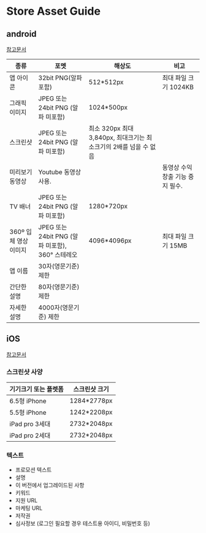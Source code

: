 # Store Asset Guide
## android 

[참고문서](https://support.google.com/googleplay/android-developer/answer/9866151)

| 종류 | 포멧 | 해상도 | 비고 |
|--|--|--|--|
| 앱 아이콘 | 32bit PNG(알파 포함)| 512*512px | 최대 파일 크기 1024KB| 
| 그래픽 이미지 | JPEG 또는 24bit PNG (알파 미포함) | 1024*500px| |
| 스크린샷 | JPEG 또는 24bit PNG (알파 미포함) | 최소 320px 최대 3,840px, 최대크기는 최소크기의 2배를 넘을 수 없음| |
| 미리보기 동영상 | Youtube 동영상 사용. | | 동영상 수익창출 기능 중지 필수.|
| TV 배너 | JPEG 또는 24bit PNG (알파 미포함) | 1280*720px | |
| 360º 입체 영상 이미지 | JPEG 또는 24bit PNG (알파 미포함), 360° 스테레오 | 4096*4096px |최대 파일 크기 15MB|
| 앱 이름 | 30자(영문기준) 제한||
| 간단한 설명 | 80자(영문기준) 제한 | |
| 자세한 설명 | 4000자(영문기준) 제한 | | 

## iOS 

[참고문서](https://help.apple.com/app-store-connect/#/dev910472ff2)

### 스크린샷 사양 
|기기크기 또는 플렛폼 | 스크린샷 크기 | 
|--|--|
|6.5형 iPhone | 1284*2778px |
|5.5형 iPhone | 1242*2208px |
|iPad pro 3세대 | 2732*2048px |
|iPad pro 2세대 | 2732*2048px |

### 텍스트 
* 프로모션 텍스트
* 설명
* 이 버전에서 업그레이드된 사항 
* 키워드 
* 지원 URL 
* 마케팅 URL 
* 저작권 
* 심사정보 (로그인 필요할 경우 테스트용 아이디, 비밀번호 등)   